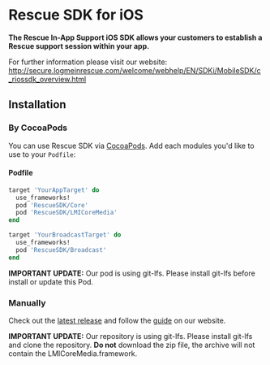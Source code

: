 # Rescue SDK for iOS

**The Rescue In-App Support iOS SDK allows your customers to establish a Rescue support session within your app.**

For further information please visit our website: http://secure.logmeinrescue.com/welcome/webhelp/EN/SDKi/MobileSDK/c_riossdk_overview.html

## Installation

### By CocoaPods

You can use Rescue SDK via [CocoaPods](http://cocoapods.org). Add each modules you'd like to use to your `Podfile`:

#### Podfile

```ruby
target 'YourAppTarget' do
  use_frameworks!
  pod 'RescueSDK/Core'
  pod 'RescueSDK/LMICoreMedia'
end

target 'YourBroadcastTarget' do
  use_frameworks!
  pod 'RescueSDK/Broadcast'
end

```

**IMPORTANT UPDATE:** Our pod is using git-lfs. Please install git-lfs before install or update this Pod.

### Manually

Check out the [latest release](https://github.com/LogmeinRescue/iOS-SDK/releases/latest) and follow the [guide](http://secure.logmeinrescue.com/welcome/webhelp/EN/SDKi/MobileSDK/c_riossdk_overview.html) on our website.

**IMPORTANT UPDATE:** Our repository is using git-lfs. Please install git-lfs and clone the repository. **Do not** download the zip file, the archive will not contain the LMICoreMedia.framework. 

